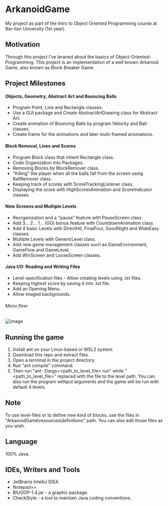 # ArkanoidGame

My project as part of the Intro to Object Oriented Programming course at Bar-Ilan University (1st year).

## Motivation

Through this project I've leraned about the basics of Object-Oriented-Programming. This project is an implementation of a well known Arkanoid Game, also known as Block Breaker Game.

## Project Milestones

#### Objects, Geometry, Abstract Art and Bouncing Balls

- Program Point, Line and Rectangle classes.
- Use a GUI package and Create AbstractArtDrawing class for Abstract Art.
- Create animation of Bouncing Balls by program Velocity and Ball classes.
- Create frame for the animations and later multi-framed anomations.

#### Block Removal, Lives and Scores

- Program Block class that inherit Rectangle class.
- Code Organization Into Packages.
- Removing Blocks by BlockRemover class.
- "Killing" the player when all the balls fall from the screen using BallRemover class.
- Keeping track of scores with ScoreTrackingListener class. 
- Displaying the score with HighScoresAnimation and ScoreIndicator classes.

#### New Screens and Multiple Levels

- Reorganization and a "pause" feature with PauseScreen class.
- Add 3... 2... 1... (GO) bonus feature with CountdownAnimation class.
- Add 4 basic Levels with DirectHit, FinalFour, GoodNight and WideEasy classes.
- Multiple Levels with GenericLevel class.
- Add new game management classes such as GameEnvironment, GameFlow and GameLevel.
- Add WinScreen and LooseScreen classes.

#### Java I/O: Reading and Writing Files
- Level-specification files - Allow creating levels using .txt files.
- Keeping highest score by saving it into .txt file.
- Add an Opening Menu.
- Allow imaged backgrounds.

###### Menu flow:

![image](https://user-images.githubusercontent.com/72878018/120079895-bea90800-c0be-11eb-91ba-40e8e78224bc.png)


## Running the game

1. Install ant on your Linux-based or WSL2 system
2. Download this repo and extract files.
3. Open a terminal in the project directory.
4. Run "ant compile" command.
5. Then run "ant -Dargs=<path_to_level_file> run" while "<path_to_level_file>" replaced with the file to the level path. You can also run the program withput arguments and the game will be run with default 4 levels.

## Note

To use level-files or to define new kind of blocks, use the files in "ArkanoidGame\resources\definitions" path. You can also edit those files as you wish.

## Language

100% Java.

## IDEs, Writers and Tools

- JetBrains IntelliJ IDEA
- Notepad++
- BIUOOP-1.4.jar - a graphic package.
- CheckStyle - a tool to maintain Java coding conventions.
